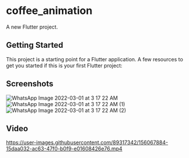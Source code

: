 # coffee_animation
A new Flutter project.

## Getting Started

This project is a starting point for a Flutter application.
A few resources to get you started if this is your first Flutter project:

## Screenshots

![WhatsApp Image 2022-03-01 at 3 17 22 AM](https://user-images.githubusercontent.com/89317342/156067779-fcb3fc04-9d8f-49d1-b9e7-9b56973379c9.jpeg)
![WhatsApp Image 2022-03-01 at 3 17 22 AM (1)](https://user-images.githubusercontent.com/89317342/156067789-ecbe959e-35e1-43cb-ada8-2e76b3703d5e.jpeg)
![WhatsApp Image 2022-03-01 at 3 17 22 AM (2)](https://user-images.githubusercontent.com/89317342/156067799-06ac44bb-739f-427f-bba0-a32440dfeac3.jpeg)

## Video

https://user-images.githubusercontent.com/89317342/156067884-15daa032-ac63-47f0-b0f9-e01608426e76.mp4